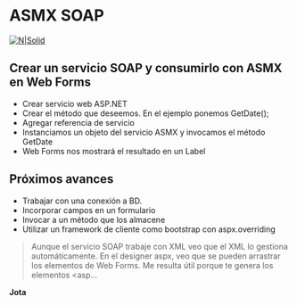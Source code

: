 # ASMX SOAP

[![N|Solid](https://cldup.com/dTxpPi9lDf.thumb.png)](https://www.youtube.com/watch?v=dl1xfgMxpbU)

## Crear un servicio SOAP y consumirlo con ASMX en Web Forms

  - Crear servicio web ASP.NET
  - Crear el método que deseemos. En el ejemplo ponemos GetDate();
  - Agregar referencia de servicio
  - Instanciamos un objeto del servicio ASMX y invocamos el método GetDate
  - Web Forms nos mostrará el resultado en un Label
  
## Próximos avances
  - Trabajar con una conexión a BD.
  - Incorporar campos en un formulario
  - Invocar a un método que los almacene
  - Utilizar un framework de cliente como bootstrap con aspx.overriding 

> Aunque el servicio SOAP trabaje con XML veo
> que el XML lo gestiona automáticamente.
> En el designer aspx, veo que se pueden arrastrar los 
> elementos de Web Forms. Me resulta útil porque
> te genera los elementos <asp...

**Jota**

[//]: # (These are reference links used in the body of this note and get stripped out when the markdown processor does its job. There is no need to format nicely because it shouldn't be seen. Thanks SO - http://stackoverflow.com/questions/4823468/store-comments-in-markdown-syntax)


   [dill]: <https://github.com/joemccann/dillinger>
   [git-repo-url]: <https://github.com/joemccann/dillinger.git>
   [john gruber]: <http://daringfireball.net>
   [df1]: <http://daringfireball.net/projects/markdown/>
   [markdown-it]: <https://github.com/markdown-it/markdown-it>
   [Ace Editor]: <http://ace.ajax.org>
   [node.js]: <http://nodejs.org>
   [Twitter Bootstrap]: <http://twitter.github.com/bootstrap/>
   [jQuery]: <http://jquery.com>
   [@tjholowaychuk]: <http://twitter.com/tjholowaychuk>
   [express]: <http://expressjs.com>
   [AngularJS]: <http://angularjs.org>
   [Gulp]: <http://gulpjs.com>

   [PlDb]: <https://github.com/joemccann/dillinger/tree/master/plugins/dropbox/README.md>
   [PlGh]: <https://github.com/joemccann/dillinger/tree/master/plugins/github/README.md>
   [PlGd]: <https://github.com/joemccann/dillinger/tree/master/plugins/googledrive/README.md>
   [PlOd]: <https://github.com/joemccann/dillinger/tree/master/plugins/onedrive/README.md>
   [PlMe]: <https://github.com/joemccann/dillinger/tree/master/plugins/medium/README.md>
   [PlGa]: <https://github.com/RahulHP/dillinger/blob/master/plugins/googleanalytics/README.md>
